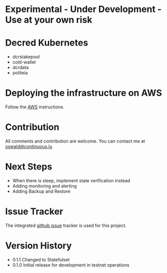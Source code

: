 # **Experimental - Under Development - Use at your own risk**

# Decred Kubernetes

* dcrstakepool
* cold-wallet
* dcrdata
* politeia

# Deploying the infrastructure on AWS

Follow the [AWS](https://github.com/oswaldderiemaecker/dcrstakepool-k8s/blob/master/AWS.md) instructions.

# Contribution

All comments and contribution are welcome. You can contact me at oswald@continuous.lu

# Next Steps

* When there is sleep, implement state verification instead
* Adding monitoring and alerting
* Adding Backup and Restore

# Issue Tracker

The integrated [github issue](https://github.com/oswaldderiemaecker/dcrstakepool-k8s/issues) tracker is used for this project.

# Version History

* 0.1.1  Changed to Statefulset
* 0.1.0  Initial release for development in testnet operations
